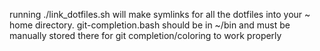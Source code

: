 running ./link_dotfiles.sh will make symlinks for all the dotfiles into your ~ home directory. git-completion.bash should be in ~/bin and must be manually stored there for git completion/coloring to work properly
